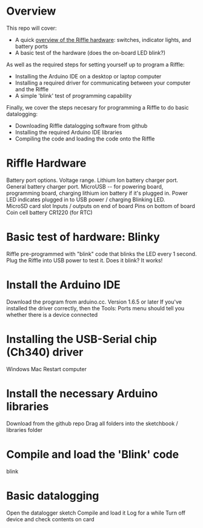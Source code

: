 # Overview

This repo will cover:

- A quick [overview of the Riffle hardware](./step-by-step.markdown#riffle-hardware): switches, indicator lights, and battery ports 
- A basic test of the hardware (does the on-board LED blink?)

As well as the required steps for setting yourself up to program a Riffle: 

- Installing the Arduino IDE on a desktop or laptop computer
- Installing a required driver for communicating between your computer and the Riffle
- A simple 'blink' test of programming capability

Finally, we cover the steps necesary for programming a Riffle to do basic datalogging:

- Downloading Riffle datalogging software from github
- Installing the required Arduino IDE libraries
- Compiling the code and loading the code onto the Riffle

# Riffle Hardware 

Battery port options.  Voltage range.  Lithium Ion battery charger port.  General battery charger port.
MicroUSB -- for powering board, programming board, charging lithium ion battery if it's plugged in.
Power LED indicates plugged in to USB power / charging
Blinking LED.  
MicroSD card slot
Inputs / outputs on end of board
Pins on bottom of board
Coin cell battery CR1220 (for RTC)

# Basic test of hardware: Blinky
Riffle pre-programmed with "blink" code that blinks the LED every 1 second.
Plug the Riffle into USB power to test it. Does it blink? It works!

# Install the Arduino IDE

Download the program from arduino.cc.  Version 1.6.5 or later
If you've installed the driver correctly, then the Tools: Ports menu should tell you whether there is a device connected


# Installing the USB-Serial chip (Ch340) driver

Windows
Mac
Restart computer


# Install the necessary Arduino libraries

Download from the github repo
Drag all folders into the sketchbook / libraries folder

# Compile and load the 'Blink' code
blink

# Basic datalogging
Open the datalogger sketch
Compile and load it
Log for a while
Turn off device and check contents on card

